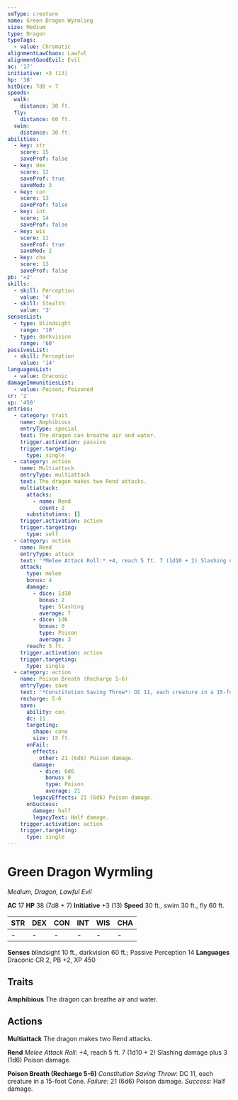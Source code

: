 ```yaml
---
smType: creature
name: Green Dragon Wyrmling
size: Medium
type: Dragon
typeTags:
  - value: Chromatic
alignmentLawChaos: Lawful
alignmentGoodEvil: Evil
ac: '17'
initiative: +3 (13)
hp: '38'
hitDice: 7d8 + 7
speeds:
  walk:
    distance: 30 ft.
  fly:
    distance: 60 ft.
  swim:
    distance: 30 ft.
abilities:
  - key: str
    score: 15
    saveProf: false
  - key: dex
    score: 12
    saveProf: true
    saveMod: 3
  - key: con
    score: 13
    saveProf: false
  - key: int
    score: 14
    saveProf: false
  - key: wis
    score: 11
    saveProf: true
    saveMod: 2
  - key: cha
    score: 13
    saveProf: false
pb: '+2'
skills:
  - skill: Perception
    value: '4'
  - skill: Stealth
    value: '3'
sensesList:
  - type: blindsight
    range: '10'
  - type: darkvision
    range: '60'
passivesList:
  - skill: Perception
    value: '14'
languagesList:
  - value: Draconic
damageImmunitiesList:
  - value: Poison; Poisoned
cr: '2'
xp: '450'
entries:
  - category: trait
    name: Amphibious
    entryType: special
    text: The dragon can breathe air and water.
    trigger.activation: passive
    trigger.targeting:
      type: single
  - category: action
    name: Multiattack
    entryType: multiattack
    text: The dragon makes two Rend attacks.
    multiattack:
      attacks:
        - name: Rend
          count: 2
      substitutions: []
    trigger.activation: action
    trigger.targeting:
      type: self
  - category: action
    name: Rend
    entryType: attack
    text: '*Melee Attack Roll:* +4, reach 5 ft. 7 (1d10 + 2) Slashing damage plus 3 (1d6) Poison damage.'
    attack:
      type: melee
      bonus: 4
      damage:
        - dice: 1d10
          bonus: 2
          type: Slashing
          average: 7
        - dice: 1d6
          bonus: 0
          type: Poison
          average: 3
      reach: 5 ft.
    trigger.activation: action
    trigger.targeting:
      type: single
  - category: action
    name: Poison Breath (Recharge 5-6)
    entryType: save
    text: '*Constitution Saving Throw*: DC 11, each creature in a 15-foot Cone. *Failure:*  21 (6d6) Poison damage. *Success:*  Half damage.'
    recharge: 5-6
    save:
      ability: con
      dc: 11
      targeting:
        shape: cone
        size: 15 ft.
      onFail:
        effects:
          other: 21 (6d6) Poison damage.
        damage:
          - dice: 6d6
            bonus: 0
            type: Poison
            average: 21
        legacyEffects: 21 (6d6) Poison damage.
      onSuccess:
        damage: half
        legacyText: Half damage.
    trigger.activation: action
    trigger.targeting:
      type: single
---
```


# Green Dragon Wyrmling
*Medium, Dragon, Lawful Evil*

**AC** 17
**HP** 38 (7d8 + 7)
**Initiative** +3 (13)
**Speed** 30 ft., swim 30 ft., fly 60 ft.

| STR | DEX | CON | INT | WIS | CHA |
| --- | --- | --- | --- | --- | --- |
| - | - | - | - | - | - |

**Senses** blindsight 10 ft., darkvision 60 ft.; Passive Perception 14
**Languages** Draconic
CR 2, PB +2, XP 450

## Traits

**Amphibious**
The dragon can breathe air and water.

## Actions

**Multiattack**
The dragon makes two Rend attacks.

**Rend**
*Melee Attack Roll:* +4, reach 5 ft. 7 (1d10 + 2) Slashing damage plus 3 (1d6) Poison damage.

**Poison Breath (Recharge 5-6)**
*Constitution Saving Throw*: DC 11, each creature in a 15-foot Cone. *Failure:*  21 (6d6) Poison damage. *Success:*  Half damage.
